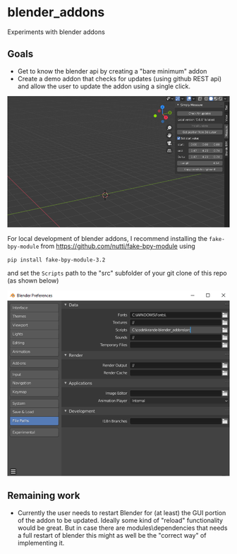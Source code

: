 # blender_addons

Experiments with blender addons

## Goals
* Get to know the blender api by creating a "bare minimum" addon
* Create a demo addon that checks for updates (using github REST api) and allow the user to update the addon using a single click.

![figure](docs/figures/just_a_figure.png)

For local development of blender addons, I recommend installing the `fake-bpy-module` from https://github.com/nutti/fake-bpy-module using

```
pip install fake-bpy-module-3.2
```

and set the `Scripts` path to the "src" subfolder of your git clone of this repo (as shown below) 

![Blender Preferences](docs/figures/BlenderPrefs.png)

## Remaining work
* Currently the user needs to restart Blender for (at least) the GUI portion of the addon to be updated. Ideally some 
kind of "reload" functionality would be great. But in case there are modules\dependencies that needs a full restart of 
  blender this might as well be the "correct way" of implementing it. 
  
  